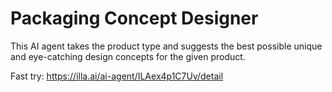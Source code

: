 # Packaging Concept Designer

This AI agent takes the product type and suggests the best possible unique and eye-catching design concepts for the given product.

Fast try: https://illa.ai/ai-agent/ILAex4p1C7Uv/detail
